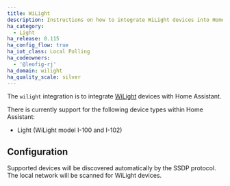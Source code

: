 ```yaml
---
title: WiLight
description: Instructions on how to integrate WiLight devices into Home Assistant.
ha_category:
  - Light
ha_release: 0.115
ha_config_flow: true
ha_iot_class: Local Polling
ha_codeowners:
  - '@leofig-rj'
ha_domain: wilight
ha_quality_scale: silver
---
```


The `wilight` integration is to integrate [WiLight](http://www.wilight.com.br) devices with Home Assistant.

There is currently support for the following device types within Home Assistant:

- Light (WiLight model I-100 and I-102)

## Configuration

Supported devices will be discovered automatically by the SSDP protocol. The local network will be scanned for WiLight devices.

